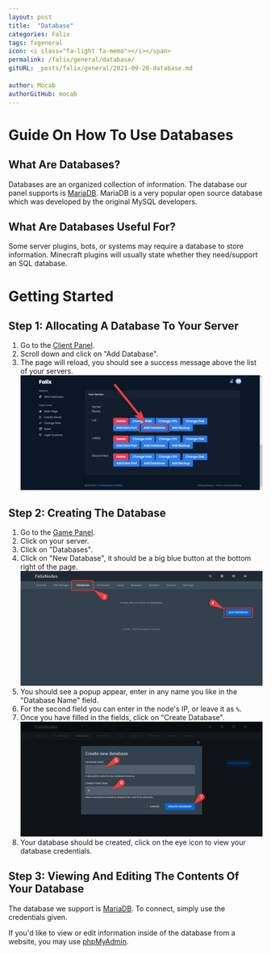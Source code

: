 ```yaml
---
layout: post
title:  "Database"
categories: Falix
tags: fxgeneral
icon: <i class="fa-light fa-memo"></i></span>
permalink: /falix/general/database/
gitURL: _posts/falix/general/2021-09-20-database.md

author: Mocab
authorGitHub: mocab
---
```


# Guide On How To Use Databases
## What Are Databases?
Databases are an organized collection of information. 
The database our panel supports is [MariaDB](https://mariadb.org).
MariaDB is a very popular open source database which was developed by the original MySQL developers.

## What Are Databases Useful For? 
Some server plugins, bots, or systems may require a database to store information. Minecraft plugins will usually state whether they need/support an SQL database.

# Getting Started
## Step 1: Allocating A Database To Your Server

1. Go to the [Client Panel](https://client.falixnodes.net).
2. Scroll down and click on "Add Database".
3. The page will reload, you should see a success message above the list of your servers.
![image](../../../assets/images/posts/falix/database/client-page-step-1.png)

## Step 2: Creating The Database

1. Go to the [Game Panel](https://panel.falixnodes.net).
2. Click on your server.
3. Click on "Databases".
4. Click on "New Database", it should be a big blue button at the bottom right of the page.
![image](../../../assets/images/posts/falix/database/new-database.png)
5. You should see a popup appear, enter in any name you like in the "Database Name" field.
6. For the second field you can enter in the node's IP, or leave it as `%`.
7. Once you have filled in the fields, click on "Create Database".
![image](../../../assets/images/posts/falix/database/create-database.png)
8. Your database should be created, click on the eye icon to view your database credentials.


## Step 3: Viewing And Editing The Contents Of Your Database

The database we support is [MariaDB](https://mariadb.org). 
To connect, simply use the credentials given.

If you'd like to view or edit information inside of the database from a website, you may use [phpMyAdmin](https://phpmyadmin.co).

